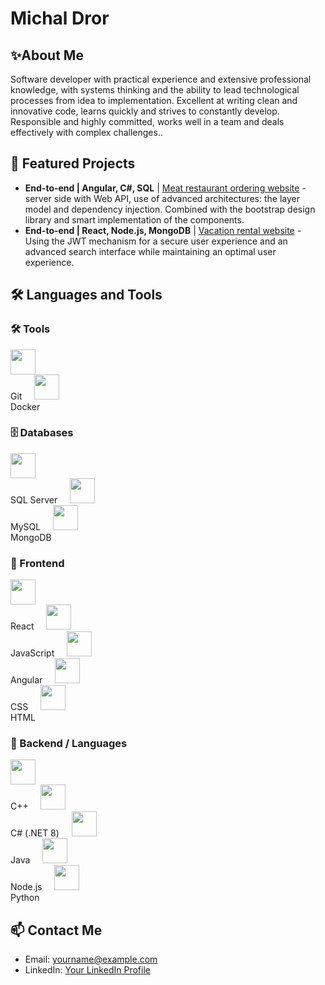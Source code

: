 # Michal Dror
## ✨About Me

Software developer with practical experience and extensive professional knowledge, with systems thinking and the ability to lead technological processes from idea to implementation. Excellent at writing clean and innovative code, learns quickly and strives to constantly develop. Responsible and highly committed, works well in a team and deals effectively with complex challenges..

 ## 📁 Featured Projects

- **End-to-end | Angular, C#, SQL** | [Meat restaurant ordering website](https://github.com/YourUsername/YourRepository) - server side with Web API, use of advanced architectures: the layer model and dependency injection. Combined with the bootstrap design library and smart implementation of the components.
- **End-to-end | React, Node.js, MongoDB** | [Vacation rental website](https://github.com/YourUsername/YourRepository) - Using the JWT mechanism for a secure user experience and an advanced search interface while maintaining an optimal user experience.

 ## 🛠️ Languages and Tools

### 🛠️ Tools  
<p align="left">
  <span align="center">
    <img src="https://cdn.jsdelivr.net/gh/devicons/devicon/icons/git/git-original.svg" width="40"/><br/>
    Git
  </span>
  &nbsp;&nbsp;&nbsp;
  <span align="center">
    <img src="https://cdn.jsdelivr.net/gh/devicons/devicon/icons/docker/docker-original.svg" width="40"/><br/>
    Docker
  </span>
</p>

### 🗄️ Databases  
<p align="left">
  <span align="center">
    <img src="https://cdn.jsdelivr.net/gh/devicons/devicon/icons/microsoftsqlserver/microsoftsqlserver-plain.svg" width="40"/><br/>
    SQL Server
  </span>
  &nbsp;&nbsp;&nbsp;
  <span align="center">
    <img src="https://cdn.jsdelivr.net/gh/devicons/devicon/icons/mysql/mysql-original.svg" width="40"/><br/>
    MySQL
  </span>
  &nbsp;&nbsp;&nbsp;
  <span align="center">
    <img src="https://cdn.jsdelivr.net/gh/devicons/devicon/icons/mongodb/mongodb-original.svg" width="40"/><br/>
    MongoDB
  </span>
</p>

### 🎨 Frontend  
<p align="left">
  <span align="center">
    <img src="https://cdn.jsdelivr.net/gh/devicons/devicon/icons/react/react-original.svg" width="40"/><br/>
    React
  </span>
  &nbsp;&nbsp;&nbsp;
  <span align="center">
    <img src="https://cdn.jsdelivr.net/gh/devicons/devicon/icons/javascript/javascript-original.svg" width="40"/><br/>
    JavaScript
  </span>
  &nbsp;&nbsp;&nbsp;
  <span align="center">
    <img src="https://cdn.jsdelivr.net/gh/devicons/devicon/icons/angularjs/angularjs-original.svg" width="40"/><br/>
    Angular
  </span>
  &nbsp;&nbsp;&nbsp;
  <span align="center">
    <img src="https://cdn.jsdelivr.net/gh/devicons/devicon/icons/css3/css3-original.svg" width="40"/><br/>
    CSS
  </span>
  &nbsp;&nbsp;&nbsp;
  <span align="center">
    <img src="https://cdn.jsdelivr.net/gh/devicons/devicon/icons/html5/html5-original.svg" width="40"/><br/>
    HTML
  </span>
</p>

### 🔧 Backend / Languages  
<p align="left">
  <span align="center">
    <img src="https://cdn.jsdelivr.net/gh/devicons/devicon/icons/cplusplus/cplusplus-original.svg" width="40"/><br/>
    C++
  </span>
  &nbsp;&nbsp;&nbsp;
  <span align="center">
    <img src="https://cdn.jsdelivr.net/gh/devicons/devicon/icons/csharp/csharp-original.svg" width="40"/><br/>
    C# (.NET 8)
  </span>
  &nbsp;&nbsp;&nbsp;
  <span align="center">
    <img src="https://cdn.jsdelivr.net/gh/devicons/devicon/icons/java/java-original.svg" width="40"/><br/>
    Java
  </span>
  &nbsp;&nbsp;&nbsp;
  <span align="center">
    <img src="https://cdn.jsdelivr.net/gh/devicons/devicon/icons/nodejs/nodejs-original.svg" width="40"/><br/>
    Node.js
  </span>
  &nbsp;&nbsp;&nbsp;
  <span align="center">
    <img src="https://cdn.jsdelivr.net/gh/devicons/devicon/icons/python/python-original.svg" width="40"/><br/>
    Python
  </span>
</p>

## 📫 Contact Me

- Email: yourname@example.com
- LinkedIn: [Your LinkedIn Profile](https://www.linkedin.com)
